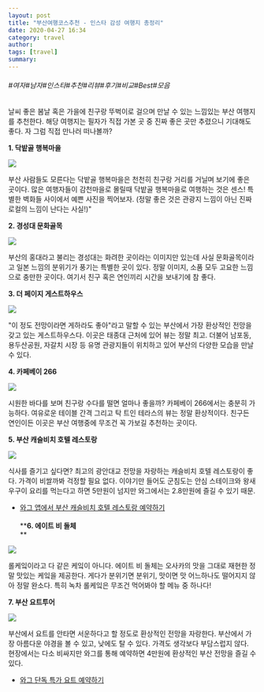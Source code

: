 ```yaml
---
layout: post
title: "부산여행코스추천 - 인스타 감성 여행지 총정리"
date: 2020-04-27 16:34
category: travel
author: 
tags: [travel]
summary: 
---
```


###### #여자#남자#인스타#추천#리뷰#후기#비교#Best#모음


날씨 좋은 봄날 혹은 가을에 친구랑 뚜벅이로 걸으며 만날 수 있는 느낌있는 부산 여행지를 추천한다. 해당 여행지는 필자가 직접 가본 곳 중 진짜 좋은 곳만 추렸으니 기대해도 좋다. 자 그럼 직접 만나러 떠나볼까?  
  
**1. 닥밭골 행복마을**  

![](https://post-phinf.pstatic.net/MjAyMDA0MThfMjI0/MDAxNTg3MjA4Njc2MjQ5.bvZ7I6V0wMiR4d-gHNPFGvz8Cce75g6yA85gBBM6B7og.05yxPyPj_0rt_TMC6FnEBdyJwBNG6Kow2d0fhVadV-4g.PNG/14911310824417.png?type=w1200)

부산 사람들도 모른다는 닥밭골 행복마을은 천천히 친구랑 거리를 거닐며 보기에 좋은 곳이다. 많은 여행자들이 감천마을로 몰릴때 닥밭골 행복마을로 여행하는 것은 센스! 특별한 벽화들 사이에서 예쁜 사진을 찍어보자. (정말 좋은 것은 관광지 느낌이 아닌 진짜 로컬의 느낌이 난다는 사실!)"  
  
**2. 경성대 문화골목**  

![](https://post-phinf.pstatic.net/MjAyMDA0MThfMjg3/MDAxNTg3MjA4NzAxNDUz.hz5aPjHlj_cbiApwQE8JvC0qCvaNQYMrsNnmdYW42Cgg.Z_BPC15lFqk8kQYRUY_itGajOJHk1LV0aUVIb53KHBkg.PNG/14911312524925.png?type=w1200)

부산의 홍대라고 불리는 경성대는 화려한 곳이라는 이미지만 있는데 사실 문화골목이라고 일본 느낌의 분위기가 풍기는 특별한 곳이 있다. 정말 이미지, 소품 모두 고요한 느낌으로 충만한 곳이다. 여기서 친구 혹은 연인끼리 시간을 보내기에 참 좋다.  
  
**3. 더 페이지 게스트하우스**  

![](https://post-phinf.pstatic.net/MjAyMDA0MThfNDcg/MDAxNTg3MjA4NzI1Nzgx.uePpGUf2k6PcCVUGG0I0qoP9iQ9fMcoUFiLNe8cvpmIg.EaBHqZcJCrliW3mzC07thsRbVx0lWtWQ_OzFOPyF2esg.PNG/14911314418147.png?type=w1200)

"이 정도 전망이라면 게하라도 좋아"라고 말할 수 있는 부산에서 가장 환상적인 전망을 갖고 있는 게스트하우스다. 이곳은 태종대 근처에 있어 뷰는 정말 최고. 더불어 남포동, 용두산공원, 자갈치 시장 등 유명 관광지들이 위치하고 있어 부산의 다양한 모습을 만날 수 있다.  
  
**4. 카페베이 266**  

![](https://post-phinf.pstatic.net/MjAyMDA0MThfOTUg/MDAxNTg3MjA4Nzg2MzEz.lNuxKdRGXxswFt-lq9PThLebCR3dg4crMENq9pYvDLgg.38MYVm6G73FAoiMoAbUmKbwx49294Alv9LwJh0ZYO5sg.PNG/14911323866433.png?type=w1200)

시원한 바다를 보며 친구랑 수다를 떨면 얼마나 좋을까? 카페베이 266에서는 충분히 가능하다. 여유로운 테이블 간격 그리고 탁 트인 테라스의 뷰는 정말 환상적이다. 친구든 연인이든 이곳은 부산 여행중에 무조건 꼭 가보길 추천하는 곳이다.  
  
**5. 부산 캐슬비치 호텔 레스토랑**  

![](https://post-phinf.pstatic.net/MjAyMDA0MThfNDcg/MDAxNTg3MjA4ODMzOTc3.ZvX5QFyrxSyWjr-FWk39io7T_sMMLDp1AgkxZg-YglEg.C6inV38VOtvj9fQ9bwNdxlW3ZgWPz50xqwxhqRqoAgUg.JPEG/14911317960531.jpg?type=w1200)

식사를 즐기고 싶다면? 최고의 광안대교 전망을 자랑하는 캐슬비치 호텔 레스토랑이 좋다. 가격이 비쌀까봐 걱정할 필요 없다. 이야기만 들어도 군침도는 안심 스테이크와 왕새우구이 요리를 먹는다고 하면 5만원이 넘지만 와그에서는 2.8만원에 즐길 수 있기 때문.  
  
-  [와그 앱에서 부산 캐슬비치 호텔 레스토랑 예약하기](https://www.waug.com/ko/goods/103933)  
[](https://www.waug.com/ko/goods/103933)  
****6. 에이트 비 돌체**  
**

![](https://post-phinf.pstatic.net/MjAyMDA0MThfMTI1/MDAxNTg3MjA4ODk1MTM0.pqQiEtxh50fLFXebPMlU4zPwZGzYO1NbDC5f_ELdJDIg.yqpYKMY8zovtlBE8BcwL7S-d36I9L4jrZL-HG9mzxMIg.PNG/14911320160907.png?type=w1200)

롤케잌이라고 다 같은 케잌이 아니다. 에이트 비 돌체는 오사카의 맛을 그대로 재현한 정말 맛있는 케잌을 제공한다. 게다가 분위기면 분위기, 맛이면 맛 어느하나도 떨어지지 않아 정말 완소다. 특히 녹차 롤케잌은 무조건 먹어봐야 할 메뉴 중 하나다!  
  
**7. 부산 요트투어**  

![](https://post-phinf.pstatic.net/MjAyMDA0MThfMjQ0/MDAxNTg3MjA4OTE3MDQ1.-FZUAKnk6edwE1oKxQcy9hWLHttMB6GCiexuyM9aicMg.S6_xv13fCXuAHcJCnB2ZXu5bA27IeFH8CPK7Y434xuIg.PNG/14911321465480.png?type=w1200)

부산에서 요트를 안타면 서운하다고 할 정도로 환상적인 전망을 자랑한다. 부산에서 가장 아름다운 야경을 볼 수 있고, 낮에도 탈 수 있다. 가격도 생각보다 부담스럽지 않다. 현장에서는 다소 비싸지만 와그를 통해 예약하면 4만원에 환상적인 부산 전망을 즐길 수 있다.  
  
-  [와그 단독 특가 요트 예약하기](https://www.waug.com/ko/goods/102995)